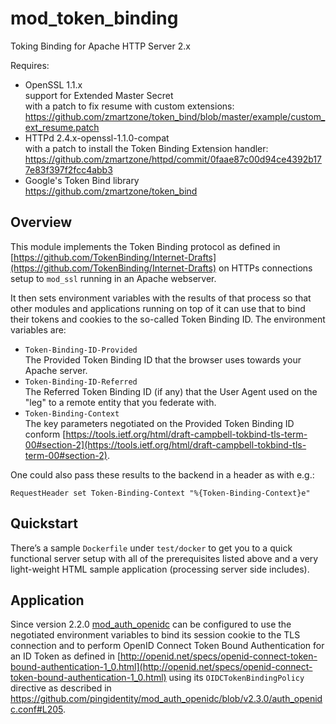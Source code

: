 # mod_token_binding
Toking Binding for Apache HTTP Server 2.x

Requires:
- OpenSSL 1.1.x  
  support for Extended Master Secret  
  with a patch to fix resume with custom extensions:  
  https://github.com/zmartzone/token_bind/blob/master/example/custom_ext_resume.patch
- HTTPd 2.4.x-openssl-1.1.0-compat  
  with a patch to install the Token Binding Extension handler:  
  https://github.com/zmartzone/httpd/commit/0faae87c00d94ce4392b177e83f397f2fcc4abb3
- Google's Token Bind library  
  https://github.com/zmartzone/token_bind  

## Overview

This module implements the Token Binding protocol as defined in [https://github.com/TokenBinding/Internet-Drafts](https://github.com/TokenBinding/Internet-Drafts) on HTTPs connections setup to `mod_ssl` running in an Apache webserver.
 
It then sets environment variables with the results of that process so that other modules and applications running on top of it can use that to bind their tokens and cookies to the so-called Token Binding ID. The environment variables are:

- `Token-Binding-ID-Provided`  
  The Provided Token Binding ID that the browser uses towards your Apache server.
- `Token-Binding-ID-Referred`  
  The Referred Token Binding ID (if any) that the User Agent used on the "leg" to a remote entity that you federate with.
- `Token-Binding-Context`  
  The key parameters negotiated on the Provided Token Binding ID conform [https://tools.ietf.org/html/draft-campbell-tokbind-tls-term-00#section-2](https://tools.ietf.org/html/draft-campbell-tokbind-tls-term-00#section-2).

One could also pass these results to the backend in a header as with e.g.:
```
RequestHeader set Token-Binding-Context "%{Token-Binding-Context}e"
```

## Quickstart

There’s a sample `Dockerfile` under `test/docker` to get you to a quick functional server setup with all of the prerequisites listed above and a very light-weight HTML sample application (processing server side includes).

## Application

Since version 2.2.0 [mod_auth_openidc](https://github.com/pingidentity/mod_auth_openidc) can be configured to use the negotiated environment variables to bind its session cookie to the TLS connection and to perform OpenID Connect Token Bound Authentication for an ID Token as defined in [http://openid.net/specs/openid-connect-token-bound-authentication-1_0.html](http://openid.net/specs/openid-connect-token-bound-authentication-1_0.html) using its `OIDCTokenBindingPolicy` directive as described in https://github.com/pingidentity/mod_auth_openidc/blob/v2.3.0/auth_openidc.conf#L205.
